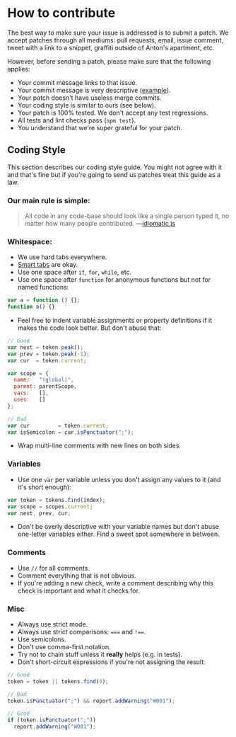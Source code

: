 How to contribute
=================

The best way to make sure your issue is addressed is to submit a patch. We accept
patches through all mediums: pull requests, email, issue comment, tweet with a link
to a snippet, graffiti outside of Anton's apartment, etc.

However, before sending a patch, please make sure that the following applies:

* Your commit message links to that issue.
* Your commit message is very descriptive ([example](https://github.com/jshint/jshint/commit/5751c5ed249b7a035758a3ae876cfa1a360fd144)).
* Your patch doesn't have useless merge commits.
* Your coding style is similar to ours (see below).
* Your patch is 100% tested. We don't accept any test regressions.
* All tests and lint checks pass (`npm test`).
* You understand that we're super grateful for your patch.

Coding Style
------------

This section describes our coding style guide. You might not agree with it and that's
fine but if you're going to send us patches treat this guide as a law.

### Our main rule is simple:

> All code in any code-base should look like a single person typed it, no matter how
many people contributed. —[idiomatic.js](https://github.com/rwldrn/idiomatic.js/)

### Whitespace:

* We use hard tabs everywhere.
* [Smart tabs](http://www.emacswiki.org/SmartTabs) are okay.
* Use one space after `if`, `for`, `while`, etc.
* Use one space after `function` for anonymous functions but not for named functions:

```javascript
var a = function () {};
function a() {}
```

* Feel free to indent variable assignments or property definitions if it makes the code look better. But don't abuse that:

```javascript
// Good
var next = token.peak();
var prev = token.peak(-1);
var cur  = token.current;

var scope = {
  name:   "(global)",
  parent: parentScope,
  vars:   [],
  uses:   []
};

// Bad
var cur         = token.current;
var isSemicolon = cur.isPunctuator(";");
```

* Wrap multi-line comments with new lines on both sides.

### Variables

* Use one `var` per variable unless you don't assign any values to it (and it's short enough):

```javascript
var token = tokens.find(index);
var scope = scopes.current;
var next, prev, cur;
```

* Don't be overly descriptive with your variable names but don't abuse one-letter variables either. Find a sweet spot somewhere in between.

### Comments

* Use `//` for all comments.
* Comment everything that is not obvious.
* If you're adding a new check, write a comment describing why this check is important and what it checks for.

### Misc

* Always use strict mode.
* Always use strict comparisons: `===` and `!==`.
* Use semicolons.
* Don't use comma-first notation.
* Try not to chain stuff unless it **really** helps (e.g. in tests).
* Don't short-circuit expressions if you're not assigning the result:

```javascript
// Good
token = token || tokens.find(0);

// Bad
token.isPunctuator(";") && report.addWarning("W001");

// Good
if (token.isPunctuator(";"))
  report.addWarning("W001");
```
